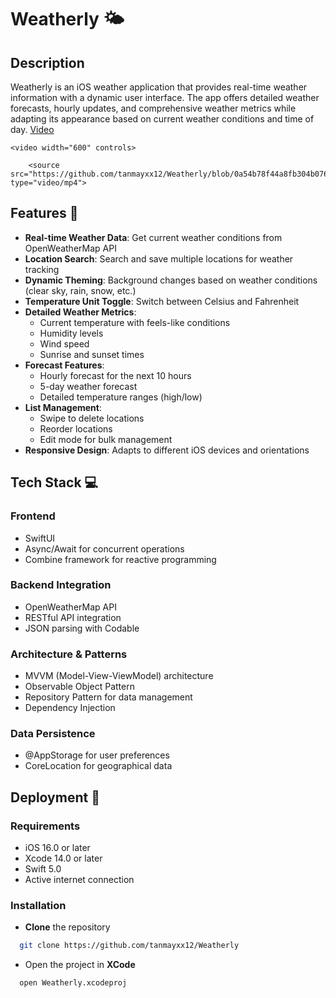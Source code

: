 # Weatherly 🌤️

## Description
Weatherly is an iOS weather application that provides real-time weather information with a dynamic user interface. The app offers detailed weather forecasts, hourly updates, and 
comprehensive weather metrics while adapting its appearance based on current weather conditions and time of day.
    [Video](https://github.com/tanmayxx12/Weatherly/blob/0a54b78f44a8fb304b07647bb9270c5efe9b4ec3/WeatherlyScreenRecording.mp4) <br>

    <video width="600" controls>

        <source src="https://github.com/tanmayxx12/Weatherly/blob/0a54b78f44a8fb304b07647bb9270c5efe9b4ec3/WeatherlyScreenRecording.mp4" type="video/mp4">

    
</video>



## Features 🌟
- **Real-time Weather Data**: Get current weather conditions from OpenWeatherMap API
- **Location Search**: Search and save multiple locations for weather tracking
- **Dynamic Theming**: Background changes based on weather conditions (clear sky, rain, snow, etc.)
- **Temperature Unit Toggle**: Switch between Celsius and Fahrenheit
- **Detailed Weather Metrics**:
  - Current temperature with feels-like conditions
  - Humidity levels
  - Wind speed
  - Sunrise and sunset times
- **Forecast Features**:
  - Hourly forecast for the next 10 hours
  - 5-day weather forecast
  - Detailed temperature ranges (high/low)
- **List Management**:
  - Swipe to delete locations
  - Reorder locations
  - Edit mode for bulk management
- **Responsive Design**: Adapts to different iOS devices and orientations

## Tech Stack 💻
### Frontend
- SwiftUI
- Async/Await for concurrent operations
- Combine framework for reactive programming

### Backend Integration
- OpenWeatherMap API
- RESTful API integration
- JSON parsing with Codable

### Architecture & Patterns
- MVVM (Model-View-ViewModel) architecture
- Observable Object Pattern
- Repository Pattern for data management
- Dependency Injection

### Data Persistence
- @AppStorage for user preferences
- CoreLocation for geographical data

## Deployment 🚀
### Requirements
- iOS 16.0 or later
- Xcode 14.0 or later
- Swift 5.0
- Active internet connection

### Installation
- **Clone** the repository
```bash
  git clone https://github.com/tanmayxx12/Weatherly
```

- Open the project in **XCode**
``` bash
  open Weatherly.xcodeproj
```
